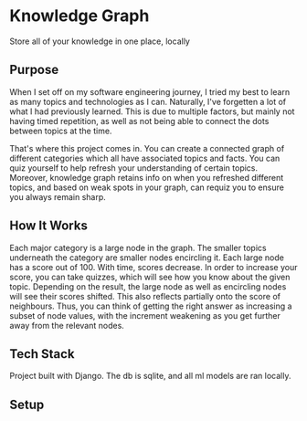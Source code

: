 # Knowledge Graph

Store all of your knowledge in one place, locally

## Purpose

When I set off on my software engineering journey, I tried my best to learn as many topics and
technologies as I can. Naturally, I've forgetten a lot of what I had previously learned. This
is due to multiple factors, but mainly not having timed repetition, as well as not being
able to connect the dots between topics at the time.

That's where this project comes in. You can create a connected graph of different categories
which all have associated topics and facts. You can quiz yourself to help refresh your
understanding of certain topics. Moreover, knowledge graph retains info on when you refreshed
different topics, and based on weak spots in your graph, can requiz you to ensure you always
remain sharp.

## How It Works

Each major category is a large node in the graph. The smaller topics underneath the category are
smaller nodes encircling it. Each large node has a score out of 100. With time, scores decrease.
In order to increase your score, you can take quizzes, which will see how you know about the given
topic. Depending on the result, the large node as well as encircling nodes will see their scores
shifted. This also reflects partially onto the score of neighbours. Thus, you can think of getting
the right answer as increasing a subset of node values, with the increment weakening as you
get further away from the relevant nodes.

## Tech Stack

Project built with Django. The db is sqlite, and all ml models are ran locally.

## Setup

